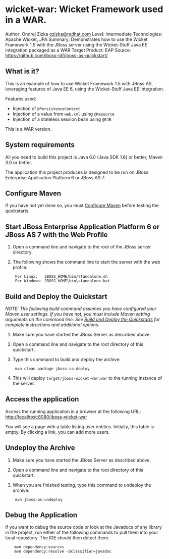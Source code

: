 wicket-war: Wicket Framework used in a WAR.
===========================================
Author: Ondrej Zizka <ozizka@redhat.com>
Level: Intermediate
Technologies: Apache Wicket, JPA
Summary: Demonstrates how to use the Wicket Framework 1.5 with the JBoss server using the Wicket-Stuff Java EE integration packaged as a WAR
Target Product: EAP
Source: <https://github.com/jboss-jdf/jboss-as-quickstart/>

What is it?
-----------

This is an example of how to use Wicket Framework 1.5 with JBoss AS, leveraging features of Java EE 6, using the Wicket-Stuff Java EE integration.

Features used:

 * Injection of `@PersistenceContext`
 * Injection of a value from `web.xml` using `@Resource`
 * Injection of a stateless session bean using `@EJB`

This is a WAR version.


System requirements
-------------------

All you need to build this project is Java 6.0 (Java SDK 1.6) or better, Maven 3.0 or better.

The application this project produces is designed to be run on JBoss Enterprise Application Platform 6 or JBoss AS 7. 

 
Configure Maven
---------------

If you have not yet done so, you must [Configure Maven](../README.md#configure-maven) before testing the quickstarts.


Start JBoss Enterprise Application Platform 6 or JBoss AS 7 with the Web Profile
-------------------------

1. Open a command line and navigate to the root of the JBoss server directory.
2. The following shows the command line to start the server with the web profile:

        For Linux:   JBOSS_HOME/bin/standalone.sh
        For Windows: JBOSS_HOME\bin\standalone.bat



Build and Deploy the Quickstart
-------------------------

_NOTE: The following build command assumes you have configured your Maven user settings. If you have not, you must include Maven setting arguments on the command line. See [Build and Deploy the Quickstarts](../README.md#build-and-deploy-the-quickstarts) for complete instructions and additional options._

1. Make sure you have started the JBoss Server as described above.
2. Open a command line and navigate to the root directory of this quickstart.
3. Type this command to build and deploy the archive:

        mvn clean package jboss-as:deploy

4. This will deploy `target/jboss-wicket-war.war` to the running instance of the server.



Access the application
----------------------

Access the running application in a browser at the following URL:  <http://localhost:8080/jboss-wicket-war>

You will see a page with a table listing user entities. Initially, this table is empty.  By clicking a link, you can add more users.


Undeploy the Archive
--------------------

1. Make sure you have started the JBoss Server as described above.
2. Open a command line and navigate to the root directory of this quickstart.
3. When you are finished testing, type this command to undeploy the archive:

        mvn jboss-as:undeploy


Debug the Application
------------------------------------

If you want to debug the source code or look at the Javadocs of any library in the project, 
run either of the following commands to pull them into your local repository. The IDE should then detect them.

        mvn dependency:sources
        mvn dependency:resolve -Dclassifier=javadoc

